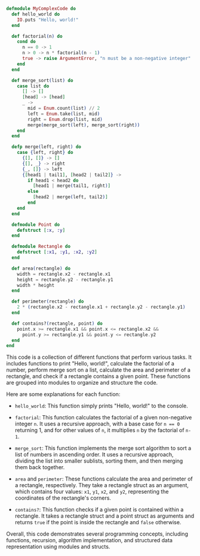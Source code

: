 ```elixir
defmodule MyComplexCode do
  def hello_world do
    IO.puts "Hello, world!"
  end

  def factorial(n) do
    cond do
      n == 0 -> 1
      n > 0 -> n * factorial(n - 1)
      true -> raise ArgumentError, "n must be a non-negative integer"
    end
  end

  def merge_sort(list) do
    case list do
      [] -> []
      [head] -> [head]
      _ ->
        mid = Enum.count(list) // 2
        left = Enum.take(list, mid)
        right = Enum.drop(list, mid)
        merge(merge_sort(left), merge_sort(right))
    end
  end

  defp merge(left, right) do
    case {left, right} do
      {[], []} -> []
      {[], _} -> right
      {_, []} -> left
      {[head1 | tail1], [head2 | tail2]} ->
        if head1 < head2 do
          [head1 | merge(tail1, right)]
        else
          [head2 | merge(left, tail2)]
        end
    end
  end

  defmodule Point do
    defstruct [:x, :y]
  end

  defmodule Rectangle do
    defstruct [:x1, :y1, :x2, :y2]
  end

  def area(rectangle) do
    width = rectangle.x2 - rectangle.x1
    height = rectangle.y2 - rectangle.y1
    width * height
  end

  def perimeter(rectangle) do
    2 * (rectangle.x2 - rectangle.x1 + rectangle.y2 - rectangle.y1)
  end

  def contains?(rectangle, point) do
    point.x >= rectangle.x1 && point.x <= rectangle.x2 &&
      point.y >= rectangle.y1 && point.y <= rectangle.y2
  end
end
```

This code is a collection of different functions that perform various tasks. It includes functions to print "Hello, world!", calculate the factorial of a number, perform merge sort on a list, calculate the area and perimeter of a rectangle, and check if a rectangle contains a given point. These functions are grouped into modules to organize and structure the code.

Here are some explanations for each function:

- `hello_world`: This function simply prints "Hello, world!" to the console.

- `factorial`: This function calculates the factorial of a given non-negative integer `n`. It uses a recursive approach, with a base case for `n == 0` returning 1, and for other values of `n`, it multiplies `n` by the factorial of `n-1`.

- `merge_sort`: This function implements the merge sort algorithm to sort a list of numbers in ascending order. It uses a recursive approach, dividing the list into smaller sublists, sorting them, and then merging them back together.

- `area` and `perimeter`: These functions calculate the area and perimeter of a rectangle, respectively. They take a rectangle struct as an argument, which contains four values: `x1`, `y1`, `x2`, and `y2`, representing the coordinates of the rectangle's corners.

- `contains?`: This function checks if a given point is contained within a rectangle. It takes a rectangle struct and a point struct as arguments and returns `true` if the point is inside the rectangle and `false` otherwise.

Overall, this code demonstrates several programming concepts, including functions, recursion, algorithm implementation, and structured data representation using modules and structs.
